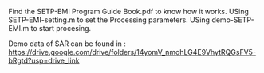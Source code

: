 Find the SETP-EMI Program Guide Book.pdf to know how it works.
USing SETP-EMI-setting.m to set the Processing parameters.
USing demo-SETP-EMI.m to start procesing.

Demo data of SAR can be found in : https://drive.google.com/drive/folders/14yomV_nmohLG4E9VhytRQGsFV5-bRgtd?usp=drive_link 
